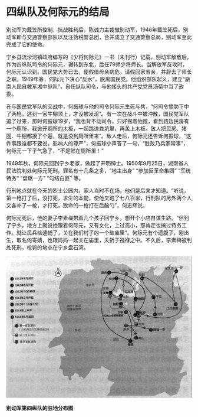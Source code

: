 # 四纵队及何际元的结局

别动军为戴笠所控制，抗战胜利后，陈诚力主裁撤别动军，1946年戴笠死后，别动军即与交通警察部队以及汪伪税警总团，合并成立了交通警察总局，别动军至此完成了它的使命。

宁乡县流沙河镇政府编写的《少将何际元》一书（未刊行）记载，别动军解散后，作为四纵队司令的何际元，辗转到东北，后任79师少将师长。当解放军反攻时，何际元认识到，国民党大势已去，便假借母亲病危，请假回家省亲，并辞去了师长之职。1949年春，何际元下决心“反水”，脱离国民党。他组织部队起义，建立“湖南人民自救军湘中纵队”，自任纵队司令，与他接头的共产党党员汤菊中当了政委。

在与国民党军队的交战中，何振球与他的司令何际元生死与共，“何司令曾肋下中了两枪，逃到一家牛棚顶上，才没被发现”。有一次在战斗中被沖散，国民党军队追了过来，那时何振球19岁，“我也背不动司令，只好拖着他跑，看到路边民房有一个厕所，我掀开厕所的木板，一起跳进粪坑里，再盖上木板。敌人把民房、猪圈、牛棚都搜了个遍，就是没到厕所里来”。敌人走后，何际元还告诉何振球，“这件事跟谁都不要说，影响人的尊严”，何振球小声答了一句，“胜败乃兵家常事”，何际元一下子气急了，“不是败在厕所里！”

1949年秋，何际元回到宁乡老家，做起了开明绅士。1950年9月25日，湖南省人民法院判处何际元死刑。罪名有十几条之多，“地主出身” “参加反革命集团” “军统特务” “盘踞一方” “勾结白匪” 等。

行刑地点就在今天的烈士公园内，家人当时不在场，他们是后来才知道。“听说，第一枪打了后，没打死，求生的本能，使他又跑了七八百米，行刑队的另外两个人又各补了一枪，才打死，致命的一枪打在后脑勺”，何志辉说。

何际元死后，他的妻子李素梅带着几个孩子回宁乡，想开个小店自谋生路。“但到了宁乡，地方上就说她跟着何际元，又有文化，上过高小，那肯定也搞过特务工作。就让民兵给逮捕了，关在我们村子的一个破庙里”。何际元有个遗腹子，刚出生，取名何寄婧，也跟妈妈一起关在庙里，夭折于襁褓之中。不久后，李素梅被判处死刑，枪毙的地点在宁乡盘石湾。

![别动军第四纵队的驻地分布图](./../../assets/nobody76.JPG)

**别动军第四纵队的驻地分布图**